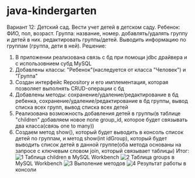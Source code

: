 # java-kindergarten
Вариант 12:
Детский сад. Вести учет детей в детском саду. Ребенок: ФИО, пол, возраст. Группа: название, номер.
добавлять/удалять группу и детей в них.
редактировать группы/детей. Выводить информацию по группам (группа, дети в ней).
Решение:
1. В приложении реализована связь с бд при помощи jdbc драйвера и с использовнием субд MySQL
2. Добавлены классы: "Ребенок"(наследуется от класса "Человек") и "Группа"
3. Создан интерфейс Repository и его имплементация, которая позволяет выполнять CRUD-операции с бд
4. Добавлены методы: сохранение/удаление/редактирование в бд ребенка, сохранение/удаление/редактирование в бд группы, вывод списка всех групп, вывод списка всех детей
5. Реализована возможность добавления детей в группы(в таблице "children" добавляем новое поле group_id, которое будет связывать два класса(связь one to many))
6. Создаем метод show(), который будет выводить в консоль список детей по группам, и метод show(int idGroup), который будет выводить список детей в данной группе(оба метода основаны на запросе с ключевым словом join, который связывает таблицы)
Итог:
![1](https://github.com/SimvolokovP/java-kindergarten/assets/113377637/c37a247e-5c10-41a5-affc-a7cbf5c7e504)
Таблица children в MySQL Workbench
![2](https://github.com/SimvolokovP/java-kindergarten/assets/113377637/02de224d-a71d-48aa-8d97-90a057b57d94)
Таблица groups в MySQL Workbench
![3](https://github.com/SimvolokovP/java-kindergarten/assets/113377637/7d2bcb54-3f64-46ff-9551-cadec2840149)
Выполение методов
![4](https://github.com/SimvolokovP/java-kindergarten/assets/113377637/9f258d87-b54b-4972-86f3-195bb12e6c45)
Результат работы в консоли
